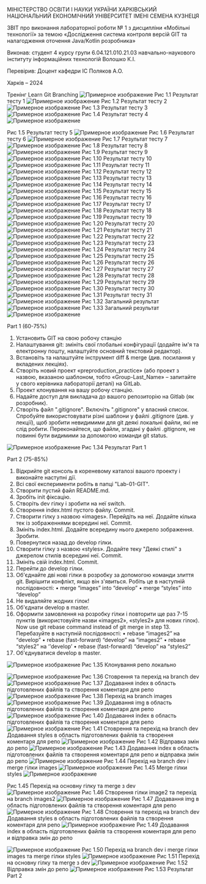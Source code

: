 МІНІСТЕРСТВО ОСВІТИ І НАУКИ УКРАЇНИ
ХАРКІВСЬКИЙ НАЦІОНАЛЬНИЙ ЕКОНОМІЧНИЙ УНІВЕРСИТЕТ 
ІМЕНІ СЕМЕНА КУЗНЕЦЯ







ЗВІТ
 про виконання лабораторної роботи № 1
з дисципліни «Мобільні технології»
за  темою «Дослідження система контроля версій GIT та налагодження оточення Java/Kotlin розробника»












Виконав: 
студент 4 курсу 
групи 6.04.121.010.21.03 
навчально-наукового інституту 
інформаційних технологій 
Волошко К.І.


Перевірив:
Доцент кафедри ІС
Поляков А.О.



Харків – 2024

Тренінг Learn Git Branching
![Примерное изображение](images/1.png)
Рис 1.1 Результат тесту 1
![Примерное изображение](images/2.png)
Рис 1.2 Результат тесту 2
![Примерное изображение](images/3.png)
Рис 1.3 Результат тесту 3
![Примерное изображение](images/4.png) 
Рис 1.4 Результат тесту 4
![Примерное изображение](images/5.png)
 
Рис 1.5 Результат тесту 5
![Примерное изображение](images/6.png) 
Рис 1.6 Результат тесту 6
![Примерное изображение](images/7.png) 
Рис 1.7 Результат тесту 7
![Примерное изображение](images/8.png) 
Рис 1.8 Результат тесту 8
![Примерное изображение](images/9.png) 
Рис 1.9 Результат тесту 9
![Примерное изображение](images/10.png) 
Рис 1.10 Результат тесту 10
![Примерное изображение](images/11.png) 
Рис 1.11 Результат тесту 11
![Примерное изображение](images/12.png) 
Рис 1.12 Результат тесту 12
![Примерное изображение](images/13.png)
Рис 1.13 Результат тесту 13
![Примерное изображение](images/14.png) 
Рис 1.14 Результат тесту 14
![Примерное изображение](images/15.png) 
Рис 1.15 Результат тесту 15
![Примерное изображение](images/16.png) 
Рис 1.16 Результат тесту 16
![Примерное изображение](images/17.png)
Рис 1.17 Результат тесту 17
![Примерное изображение](images/18.png) 
Рис 1.18 Результат тесту 18
![Примерное изображение](images/19.png) 
Рис 1.19 Результат тесту 19
![Примерное изображение](images/20.png) 
Рис 1.20 Результат тесту 20
![Примерное изображение](images/21.png)
Рис 1.21 Результат тесту 21
![Примерное изображение](images/22.png)
Рис 1.22 Результат тесту 22
![Примерное изображение](images/23.png) 
Рис 1.23 Результат тесту 23
![Примерное изображение](images/24.png) 
Рис 1.24 Результат тесту 24
![Примерное изображение](images/25.png) 
Рис 1.25 Результат тесту 25
![Примерное изображение](images/26.png) 
Рис 1.26 Результат тесту 26
![Примерное изображение](images/27.png) 
Рис 1.27 Результат тесту 27
![Примерное изображение](images/28.png) 
Рис 1.28 Результат тесту 28
![Примерное изображение](images/29.png)
Рис 1.29 Результат тесту 29
![Примерное изображение](images/30.png) 
Рис 1.30 Результат тесту 30
![Примерное изображение](images/31.png) 
Рис 1.31 Результат тесту 31
![Примерное изображение](images/32.png)
Рис 1.32 Загальний результат
![Примерное изображение](images/33.png) 
Рис 1.33 Загальний результат
![Примерное изображение](images/34.png)






Part 1 (60-75%)
1.	Установить GIT на свою робочу станцію
2.	Налаштування git: змініть свої глобальні конфігурації (додайте ім'я та електронну пошту, налаштуйте основний текстовий редактор).
3.	Встановіть та налаштуйте інструмент diff & merge (див. посилання у вкладених лекціях).
5.	Створіть новий проект «preproduction_practice» (або проект з назвою, вказаною шаблоном, тобто «Group-Last_Name» – запитайте у свого керівника лабораторії деталі) на GitLab.
6.	Проект клонування на вашу робочу станцію.
7.	Надайте доступ для викладача до вашого репозиторію на Gitlab (як розробник).
8.	Створіть файл ".gitignore". Включіть ".gitignore" у власний список. Спробуйте використовувати різні шаблони у файлі .gitignore (див. у лекції), щоб зробити невидимими для git деякі локальні файли, які не слід робити. Переконайтеся, що файли, згадані у файлі .gitignore, не повинні бути видимими за допомогою команди git status.

![Примерное изображение](images/34.png) 
Рис 1.34 Результат Part 1





Part 2 (75-85%)
1.	Відкрийте git консоль в кореневому каталозі вашого проекту і виконайте наступні дії.
2.	Всі свої експерименти робіть в папці "Lab-01-GIT".
3.	Створити пустий файл README.md.
4.	Зробіть init фіксацію.
5.	Створіть dev гілку і зробити на неї switch.
6.	Створення index.html пустого файлу. Commit.
7.	Створити гілку з назвою «images». Перейдіть на неї. Додайте кілька тек із зображеннями всередині неї. Commit.
8.	Змініть index.html. Додайте всередину нього джерело зображення. Зробити.
9.	Повернутися назад до develop гілки.
10.	Створити гілку з назвою «styles». Додайте теку "Деякі стилі" з джерелом стилів всередині неї. Commit.
11.	Змініть свій index.html. Commit.
12.	Перейти до develop гілки.
13.	Об'єднайте дві нові гілки в розробку за допомогою команди злиття git. Вирішити конфлікт, якщо він з'явиться. Робіть це в наступній послідовності:
•	merge “images” into “develop”
•	merge “styles” into “develop”
1.	Не видаляйте жодних гілок!
2.	Об'єднати develop в master.
3.	Оформити замовлення на розробку гілки і повторити ще раз 7-15 пунктів (використовуйте назви «images2», «styles2» для нових гілок). Now use git rebase command instead of git merge in step 13. Перебазуйте в наступній послідовності:
•	rebase “images2” на “develop”
•	rebase (fast-forward) “develop” на “images2”
•	rebase “styles2” на ‘’develop’
•	rebase (fast-forward) “develop” на “styles2”
1.	Об'єднуватися develop в master.

![Примерное изображение](images/35.png) 
Рис 1.35 Клонування репо локально


![Примерное изображение](images/36.png) 
Рис 1.36 Стоврення та перехід на branch dev
![Примерное изображение](images/37.png) 
Рис 1.37 Додавання index в область підготовлених файлів та створення коментаря для репо
![Примерное изображение](images/38.png) 
Рис 1.38 Перехід на branch images
![Примерное изображение](images/39.png) 
Рис 1.39 Додавання img в область підготовлених файлів та створення коментаря для репо
![Примерное изображение](images/40.png) 
Рис 1.40 Додавання index в область підготовлених файлів та створення коментаря для репо
![Примерное изображение](images/41.png) 
Рис 1.41 Стоврення та перехід на branch dev Додавання styles в область підготовлених файлів та створення коментаря для репо
![Примерное изображение](images/42.png) 
Рис 1.42 Відправка змін до репо
![Примерное изображение](images/43.png) 
Рис 1.43 Додавання index в область підготовлених файлів та створення коментаря для репо и відправка змін до репо
![Примерное изображение](images/44.png) 
Рис 1.44 Перехід на branch dev і merge гілки images
![Примерное изображение](images/45.png) 
Рис 1.45 Merge гілки styles
![Примерное изображение](images/45,1png)
 
Рис 1.45 Перехід на основну гілку та merge з dev
![Примерное изображение](images/46.png) 
Рис 1.46 Створення гілки image2 та перехід на branch images2
![Примерное изображение](images/47.png) 
Рис 1.47 Додавання img в область підготовлених файлів та створення коментаря для репо
![Примерное изображение](images/48.png) 
Рис 1.48 Стоврення та перехід на branch dev Додавання styles в область підготовлених файлів та створення коментаря для репо
![Примерное изображение](images/49.png)
Рис 1.49 Додавання index в область підготовлених файлів та створення коментаря для репо и відправка змін до репо

![Примерное изображение](images/50.png) 
Рис 1.50 Перехід на branch dev і merge гілки images та merge гілки styles
![Примерное изображение](images/51.png) 
Рис 1.51 Перехід на основну гілку та merge з dev
![Примерное изображение](images/52.png) 
Рис 1.52 Відправка змін до репо
![Примерное изображение](images/53.png) 
Рис 1.53 Результат Part 2
